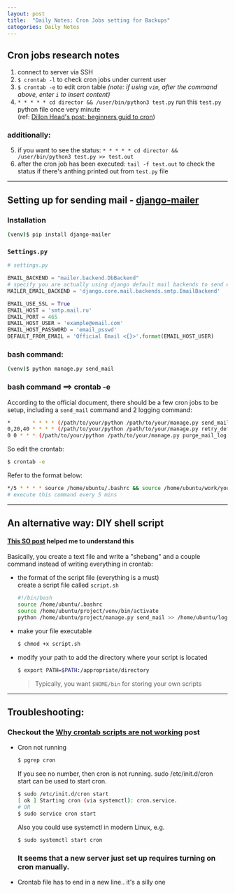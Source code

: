 ```yaml
---
layout: post
title:  "Daily Notes: Cron Jobs setting for Backups"
categories: Daily Notes
---
```


## Cron jobs research notes
1. connect to server via SSH
2. `$ crontab -l` to check cron jobs under current user
3. `$ crontab -e` to edit cron table
_(note: if using `vim`, after the command above, enter `i` to insert content)_
4. `* * * * * cd director && /user/bin/python3 test.py` run this `test.py` python file once very minute  
(ref: [Dillon Head's post: beginners guid to cron](https://mediatemple.net/blog/news/complete-beginners-guide-cron-part-1/?utm_source=reddit&amp;utm_campaign=blog&amp;utm_medium=social&amp;utm_term=linkpreview&amp;utm_content=cronpart1repub))
### additionally:
5. if you want to see the status: `* * * * * cd director && /user/bin/python3 test.py >> test.out`
6. after the cron job has been executed: `tail -f test.out` to check the status if there's anthing printed out from `test.py` file

---

## Setting up for sending mail - [django-mailer](https://pypi.org/project/django-mailer/)
### Installation
```bash
(venv)$ pip install django-mailer
```
### `Settings.py`
```python
# settings.py

EMAIL_BACKEND = "mailer.backend.DbBackend"
# specify you are actually using django default mail backends to send emails
MAILER_EMAIL_BACKEND = 'django.core.mail.backends.smtp.EmailBackend'

EMAIL_USE_SSL = True
EMAIL_HOST = 'smtp.mail.ru'
EMAIL_PORT = 465
EMAIL_HOST_USER = 'example@email.com'
EMAIL_HOST_PASSWORD = 'email_psswd'
DEFAULT_FROM_EMAIL = 'Official Email <{}>'.format(EMAIL_HOST_USER)
```
### bash command:
```bash
(venv)$ python manage.py send_mail
```
### bash command ==> crontab -e
According to the official document, there should be a few cron jobs to be setup, including a `send_mail` command and 2 logging command:
```bash
*       * * * * (/path/to/your/python /path/to/your/manage.py send_mail >> ~/cron_mail.log 2>&1)
0,20,40 * * * * (/path/to/your/python /path/to/your/manage.py retry_deferred >> ~/cron_mail_deferred.log 2>&1)
0 0 * * * (/path/to/your/python /path/to/your/manage.py purge_mail_log 7 >> ~/cron_mail_purge.log 2>&1)
```
So edit the crontab:
```bash
$ crontab -e
```
Refer to the format below:
```bash
*/5 * * * * source /home/ubuntu/.bashrc && source /home/ubuntu/work/your-project/bin/activate && python /home/ubuntu/work/your-project/src/manage.py runcrons > /home/ubuntu/cronjob.log
# execute this command every 5 mins
```
---

## An alternative way: DIY shell script
#### [This SO post](https://stackoverflow.com/questions/8779951/how-do-i-run-a-shell-script-without-using-sh-or-bash-commands) helped me to understand this
Basically, you create a text file and write a "shebang" and a couple command instead of writing everything in crontab:
* the format of the script file (everything is a must)  
    create a script file called `script.sh`
    ```bash
    #!/bin/bash
    source /home/ubuntu/.bashrc
    source /home/ubuntu/project/venv/bin/activate
    python /home/ubuntu/project/manage.py send_mail >> /home/ubuntu/logs/cron_mail.log 2>&1
    ```
* make your file executable
    ```bash
    $ chmod +x script.sh
    ```
* modify your path to add the directory where your script is located
    ```bash
    $ export PATH=$PATH:/appropriate/directory
    ```
    >Typically, you want `$HOME/bin` for storing your own scripts
    
---
## Troubleshooting:
### Checkout the [Why crontab scripts are not working]() post
* Cron not running 
    ```bash
    $ pgrep cron
    ```
    If you see no number, then cron is not running. sudo /etc/init.d/cron start can be used to start cron.
    ```bash
    $ sudo /etc/init.d/cron start
    [ ok ] Starting cron (via systemctl): cron.service.
    # OR
    $ sudo service cron start
    ```
    Also you could use systemctl in modern Linux, e.g.
    ```bash
    $ sudo systemctl start cron
    ```
    ### It seems that a new server just set up requires turning on cron manually.
* Crontab file has to end in a new line.. it's a silly one